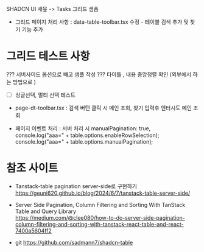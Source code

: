 SHADCN UI 새믚 -> Tasks 그리드 샘픔

- 그리드 페이지 처리 사항
  : data-table-toolbar.tsx 수정 - 테이블 검색 추가 및 찾기 기능 추가

# 그리드 테스트 사항

??? 서버사이드 옵션으로 빼고 샘플 작성
??? 타이틀 , 내용 중앙정렬 확인 (외부에서 하는 방법으로 )

- [ ] 싱글선택, 멀티 선택 테스트

- page-dt-toolbar.tsx : 검색 버턴 클릭 시 메인 조회, 찾기 입력후 엔터시도 메인 조회

- 페이지 이벤트 처리 : 서버 처리 시
  manualPagination: true,
  console.log("aaa=" + table.options.enableRowSelection);
  console.log("aaa=" + table.options.manualPagination);

# 참조 사이트

- Tanstack-table pagination server-side로 구현하기  
  https://geuni620.github.io/blog/2024/6/7/tanstack-table-server-side/

- Server Side Pagination, Column Filtering and Sorting With TanStack Table and Query Library  
  https://medium.com/@clee080/how-to-do-server-side-pagination-column-filtering-and-sorting-with-tanstack-react-table-and-react-7400a5604ff2
- git
  https://github.com/sadmann7/shadcn-table
